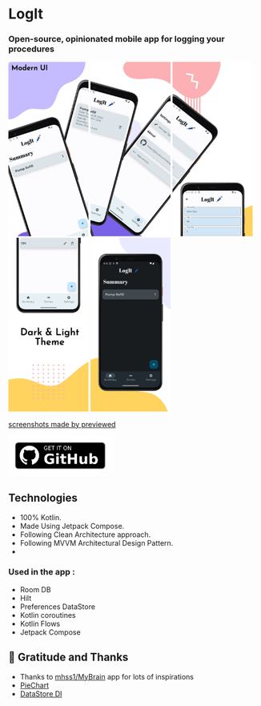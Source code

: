 # LogIt

### Open-source, opinionated mobile app for logging your procedures 

<div>
<img src = "./docs/images/image1.jpeg" width ="160" />
<img src = "./docs/images/image2.jpeg" width ="160" />
<img src = "./docs/images/image3.jpeg" width ="160" />
<img src = "./docs/images/image4.jpeg" width ="160" />
<img src = "./docs/images/image5.jpeg" width ="160" />
</div>

[screenshots made by previewed](https://previewed.app/template/00CBF3F6)

[<img src="./docs/images/github-release.png"
    alt="Get it on GitHub"
    height="80">](https://github.com/Vikaspogu/logit-app/releases/latest)

## Technologies
- 100% Kotlin.
- Made Using Jetpack Compose.
- Following Clean Architecture approach.
- Following MVVM Architectural Design Pattern.
- 
### Used in the app :
- Room DB
- Hilt
- Preferences DataStore
- Kotlin coroutines
- Kotlin Flows
- Jetpack Compose

## 🤝 Gratitude and Thanks

- Thanks to [mhss1/MyBrain](https://github.com/mhss1/MyBrain) app for lots of inspirations
- [PieChart](https://medium.com/@developerchunk/create-custom-pie-chart-with-animations-in-jetpack-compose-android-studio-kotlin-49cf95ef321e)
- [DataStore DI](https://medium.com/androiddevelopers/datastore-and-dependency-injection-ea32b95704e3)